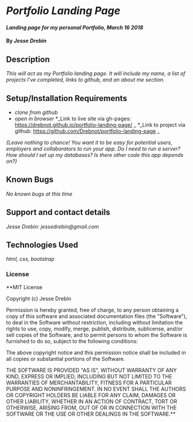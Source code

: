 # _Portfolio Landing Page_

#### _Landing page for my personal Portfolio, March 16 2018_

#### By _**Jesse Drebin**_

## Description

_This will act as my Portfolio landing page. It will include my name, a list of projects I've completed, links to github, and an about me section._

## Setup/Installation Requirements

* _clone from github_
* _open in browser_
*_Link to live site via gh-pages: https://drebnot.github.io/portfolio-landing-page/ _
*_Link to project via github: https://github.com/Drebnot/portfolio-landing-page _

_{Leave nothing to chance! You want it to be easy for potential users, employers and collaborators to run your app. Do I need to run a server? How should I set up my databases? Is there other code this app depends on?}_

## Known Bugs

_No known bugs at this time_

## Support and contact details

_Jesse Drebin: jessedrebin@gmail.com_

## Technologies Used

_html, css, bootstrap_

### License

**MIT License

Copyright (c) Jesse Drebin

Permission is hereby granted, free of charge, to any person obtaining a copy of this software and associated documentation files (the "Software"), to deal in the Software without restriction, including without limitation the rights to use, copy, modify, merge, publish, distribute, sublicense, and/or sell copies of the Software, and to permit persons to whom the Software is furnished to do so, subject to the following conditions:

The above copyright notice and this permission notice shall be included in all copies or substantial portions of the Software.

THE SOFTWARE IS PROVIDED "AS IS", WITHOUT WARRANTY OF ANY KIND, EXPRESS OR IMPLIED, INCLUDING BUT NOT LIMITED TO THE WARRANTIES OF MERCHANTABILITY, FITNESS FOR A PARTICULAR PURPOSE AND NONINFRINGEMENT. IN NO EVENT SHALL THE AUTHORS OR COPYRIGHT HOLDERS BE LIABLE FOR ANY CLAIM, DAMAGES OR OTHER LIABILITY, WHETHER IN AN ACTION OF CONTRACT, TORT OR OTHERWISE, ARISING FROM, OUT OF OR IN CONNECTION WITH THE SOFTWARE OR THE USE OR OTHER DEALINGS IN THE SOFTWARE.**
